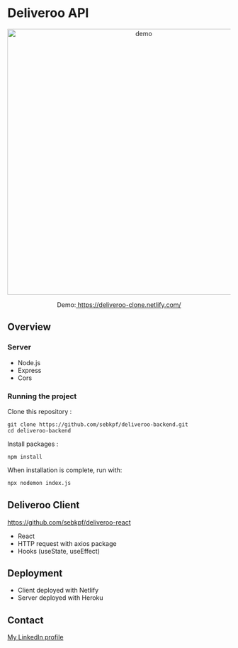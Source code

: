 # Deliveroo API

<p align="center">
	<img
			width="600"
			alt="demo"
			src="https://github.com/sebkpf/deliveroo-react/blob/master/documentation/demo.gif">
</p>

<p align="center">
  Demo:<a href="https://deliveroo-clone.netlify.com/" target="_blank"> https://deliveroo-clone.netlify.com/</a>
</p>

## Overview

### Server

- Node.js
- Express
- Cors

### Running the project

Clone this repository :

```
git clone https://github.com/sebkpf/deliveroo-backend.git
cd deliveroo-backend
```

Install packages :

```
npm install
```

When installation is complete, run with:

```bash
npx nodemon index.js
```

## Deliveroo Client

<a href="https://github.com/sebkpf/deliveroo-react">https://github.com/sebkpf/deliveroo-react</a>

- React
- HTTP request with axios package
- Hooks (useState, useEffect)

## Deployment

- Client deployed with Netlify
- Server deployed with Heroku

## Contact

<a href="https://www.linkedin.com/in/sebastienkempf/" target="_blank">My LinkedIn profile</a>
